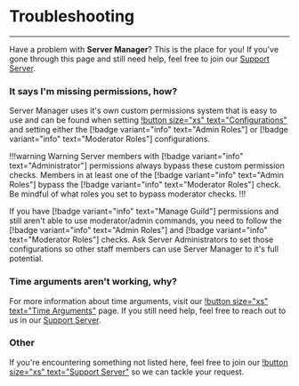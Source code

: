 # Troubleshooting
---
Have a problem with **Server Manager**? This is the place for you! If you've gone through this page and still need help, feel free to join our [Support Server](https://manager.nziie.xyz).  

### It says I'm missing permissions, how?
Server Manager uses it's own custom permissions system that is easy to use and can be found when setting [!button size="xs" text="Configurations"](commands/configurations.md) and setting either the [!badge variant="info" text="Admin Roles"] or [!badge variant="info" text="Moderator Roles"] configurations.

!!!warning Warning
Server members with [!badge variant="info" text="Administrator"] permissions always bypass these custom permission checks. Members in at least one of the [!badge variant="info" text="Admin Roles"] bypass the [!badge variant="info" text="Moderator Roles"] check. Be mindful of what roles you set to bypass moderator checks.
!!!

If you have [!badge variant="info" text="Manage Guild"] permissions and still aren't able to use moderator/admin commands, you need to follow the [!badge variant="info" text="Admin Roles"] and [!badge variant="info" text="Moderator Roles"] checks. Ask Server Administrators to set those configurations so other staff members can use Server Manager to it's full potential.

### Time arguments aren't working, why?
For more information about time arguments, visit our [!button size="xs" text="Time Arguments"](time-arguments.md) page. If you still need help, feel free to reach out to us in our [Support Server](https://manager.nziie.xyz/support).

### Other
If you're encountering something not listed here, feel free to join our [!button size="xs" text="Support Server"](https://manager.nziie.xyz/support) so we can tackle your request.